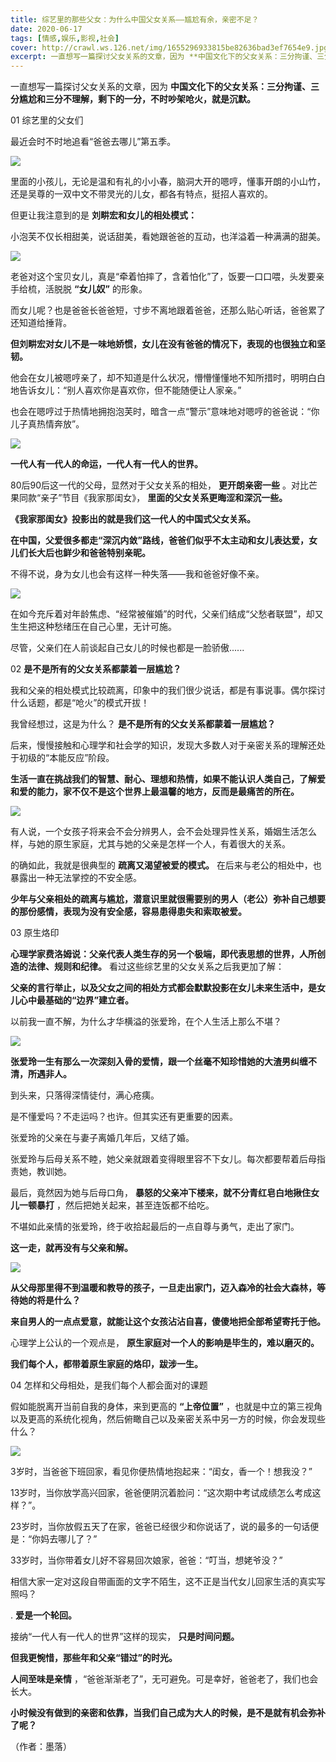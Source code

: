 ```yaml
---
title: 综艺里的那些父女：为什么中国父女关系——尴尬有余，亲密不足？
date: 2020-06-17
tags: [情感,娱乐,影视,社会]
cover: http://crawl.ws.126.net/img/1655296933815be82636bad3ef7654e9.jpg
excerpt: 一直想写一篇探讨父女关系的文章，因为 **中国文化下的父女关系：三分拘谨、三分尴尬和三分不理解，剩下的一分，不时吵架呛火，就是沉默。**01 综艺里的父女们最近会时不时地追看“爸爸去哪儿”第五季。![](http://crawl
---
```

一直想写一篇探讨父女关系的文章，因为 **中国文化下的父女关系：三分拘谨、三分尴尬和三分不理解，剩下的一分，不时吵架呛火，就是沉默。**

01 综艺里的父女们

最近会时不时地追看“爸爸去哪儿”第五季。

![](http://crawl.ws.126.net/img/1655296933815be82636bad3ef7654e9.jpg)  

里面的小孩儿，无论是温和有礼的小小春，脑洞大开的嗯哼，懂事开朗的小山竹，还是吴尊的一双中文不带灵光的儿女，都各有特点，挺招人喜欢的。

但更让我注意到的是 **刘畊宏和女儿的相处模式：**

小泡芙不仅长相甜美，说话甜美，看她跟爸爸的互动，也洋溢着一种满满的甜美。

![](http://crawl.ws.126.net/img/62623c6b49d52ca4e28771810bcc8919.jpg)  

老爸对这个宝贝女儿，真是“牵着怕摔了，含着怕化”了，饭要一口口喂，头发要亲手给梳，活脱脱 **“女儿奴”** 的形象。

而女儿呢？也是爸爸长爸爸短，寸步不离地跟着爸爸，还那么贴心听话，爸爸累了还知道给捶背。

**但刘畊宏对女儿不是一味地娇惯，女儿在没有爸爸的情况下，表现的也很独立和坚韧。**

他会在女儿被嗯哼亲了，却不知道是什么状况，懵懵懂懂地不知所措时，明明白白地告诉女儿：“别人喜欢你是喜欢你，但不能随便让人家亲。”

也会在嗯哼过于热情地拥抱泡芙时，暗含一点“警示”意味地对嗯哼的爸爸说：“你儿子真热情奔放”。

![](http://crawl.ws.126.net/img/85f26445678b6a121e4d82a913cd137f.jpg)  

**一代人有一代人的命运，一代人有一代人的世界。**

80后90后这一代的父母，显然对于父女关系的相处， **更开朗亲密一些** 。对比芒果同款“亲子”节目《我家那闺女》，
**里面的父女关系更晦涩和深沉一些。**

**《我家那闺女》投影出的就是我们这一代人的中国式父女关系。**

**在中国，父爱很多都走“深沉内敛”路线，爸爸们似乎不太主动和女儿表达爱，女儿们长大后也鲜少和爸爸特别亲昵。**

不得不说，身为女儿也会有这样一种失落——我和爸爸好像不亲。

![](http://crawl.ws.126.net/img/a6b105f66e463768a203cc5b86a90281.jpg)  

在如今充斥着对年龄焦虑、“经常被催婚”的时代，父亲们结成“父愁者联盟”，却又生生把这种愁绪压在自己心里，无计可施。

尽管，父亲们在人前谈起自己女儿的时候也都是一脸骄傲......

02 **是不是所有的父女关系都蒙着一层尴尬？**

我和父亲的相处模式比较疏离，印象中的我们很少说话，都是有事说事。偶尔探讨什么话题，都是“呛火”的模式开拔！

我曾经想过，这是为什么？ **是不是所有的父女关系都蒙着一层尴尬？**

后来，慢慢接触和心理学和社会学的知识，发现大多数人对于亲密关系的理解还处于初级的“本能反应”阶段。

**生活一直在挑战我们的智慧、耐心、理想和热情，如果不能认识人类自己，了解爱和爱的能力，家不仅不是这个世界上最温馨的地方，反而是最痛苦的所在。**

![](http://crawl.ws.126.net/img/020da6b6dc60f666e3c7be83b08b22a4.jpg)  

有人说，一个女孩子将来会不会分辨男人，会不会处理异性关系，婚姻生活怎么样，与她的原生家庭，尤其与她的父亲是怎样一个人，有着很大的关系。

的确如此，我就是很典型的 **疏离又渴望被爱的模式。** 在后来与老公的相处中，也暴露出一种无法掌控的不安全感。

**少年与父亲相处的疏离与尴尬，潜意识里就很需要别的男人（老公）弥补自己想要的那份感情，表现为没有安全感，容易患得患失和索取被爱。**

03 原生烙印

**心理学家费洛姆说：父亲代表人类生存的另一个极端，即代表思想的世界，人所创造的法律、规则和纪律。** 看过这些综艺里的父女关系之后我更加了解：

**父亲的言行举止，以及父女之间的相处方式都会默默投影在女儿未来生活中，是女儿心中最基础的“边界”建立者。**

以前我一直不解，为什么才华横溢的张爱玲，在个人生活上那么不堪？

![](http://crawl.ws.126.net/img/2c4da1e7738e3e7f1d89fb4a169db90f.jpg)  

**张爱玲一生有那么一次深刻入骨的爱情，跟一个丝毫不知珍惜她的大渣男纠缠不清，所遇非人。**

到头来，只落得深情徒付，满心疮痍。

是不懂爱吗？不走运吗？也许。但其实还有更重要的因素。

张爱玲的父亲在与妻子离婚几年后，又结了婚。

张爱玲与后母关系不睦，她父亲就跟着变得眼里容不下女儿。每次都要帮着后母指责她，教训她。

最后，竟然因为她与后母口角， **暴怒的父亲冲下楼来，就不分青红皂白地揪住女儿一顿暴打** ，然后把她关起来，甚至连饭都不给吃。

不堪如此亲情的张爱玲，终于收拾起最后的一点自尊与勇气，走出了家门。

**这一走，就再没有与父亲和解。**

![](http://crawl.ws.126.net/img/a957e5774b3452189d02b02ff6b21836.jpg)  

**从父母那里得不到温暖和教导的孩子，一旦走出家门，迈入森冷的社会大森林，等待她的将是什么？**

**来自男人的一点点爱意，就能让这个女孩沾沾自喜，傻傻地把全部希望寄托于他。**

心理学上公认的一个观点是， **原生家庭对一个人的影响是毕生的，难以磨灭的。**

**我们每个人，都带着原生家庭的烙印，跋涉一生。**

04 怎样和父母相处，是我们每个人都会面对的课题

假如能脱离开当前自我的身体，来到更高的 **“上帝位置”**
，也就是中立的第三视角以及更高的系统化视角，然后俯瞰自己以及亲密关系中另一方的时候，你会发现些什么？

![](http://crawl.ws.126.net/img/2ac808a623a66111e9dbe041502a48e9.jpg)  

3岁时，当爸爸下班回家，看见你便热情地抱起来：“闺女，香一个！想我没？”

13岁时，当你放学高兴回家，爸爸便阴沉着脸问：“这次期中考试成绩怎么考成这样？”。

23岁时，当你放假五天了在家，爸爸已经很少和你说话了，说的最多的一句话便是：“你妈去哪儿了？”

33岁时，当你带着女儿好不容易回次娘家，爸爸：“叮当，想姥爷没？”

相信大家一定对这段自带画面的文字不陌生，这不正是当代女儿回家生活的真实写照吗？

. **爱是一个轮回。**

接纳“一代人有一代人的世界”这样的现实， **只是时间问题。**

**但我更惋惜，那些年和父亲“错过”的时光。**

**人间至味是亲情** ，“爸爸渐渐老了”，无可避免。可是幸好，爸爸老了，我们也会长大。

**小时候没有做到的亲密和依靠，当我们自己成为大人的时候，是不是就有机会弥补了呢？**

（作者：墨落）

